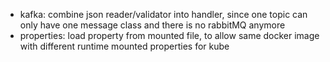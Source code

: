 * kafka: combine json reader/validator into handler, since one topic can only have one message class and there is no rabbitMQ anymore
* properties: load property from mounted file, to allow same docker image with different runtime mounted properties for kube 
